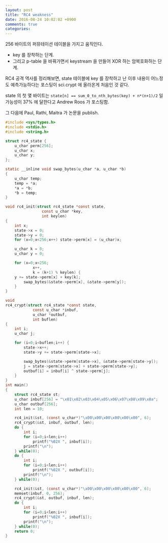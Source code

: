 ```yaml
---
layout: post
title: "RC4 weakness"
date: 2016-08-24 10:02:02 +0900
comments: true
categories: 
---
```


256 바이트의 퍼뮤테이션 테이블을 가지고 움직인다.

* key 를 장착하는 단계. 
* 그리고 p-table 을 바꿔가면서 keystream 을 만들어 XOR 하는 암복호화하는 단계.

RC4 공격 역사를 정리해보면, state 테이블에 key 를 장착하고 난 이후 내용이 어느정도 예측가능하다는 포스팅이 sci.crypt 에 올라온게 처음인 것 같다.

state 의 첫 몇 바이트는 `state[n] == sum_0_to_nth_bytes(key) + n*(n+1)/2` 일 가능성이 37% 에 달한다고 Andrew Roos 가 포스팅함.

그 다음에 Paul, Rathi, Maitra 가 논문을 publish.

``` c rc4.c
#include <sys/types.h>
#include <stdio.h>
#include <string.h>

struct rc4_state {
    u_char perm[256];
    u_char x;
    u_char y;
};

static __inline void swap_bytes(u_char *a, u_char *b)
{
    u_char temp;
    temp = *a;
    *a = *b;
    *b = temp;
}

void rc4_init(struct rc4_state *const state,
                const u_char *key,
                int keylen)
{
    int x;
    state->x = 0;
    state->y = 0;
    for (x=0;x<256;x++) state->perm[x] = (u_char)x;

    u_char k = 0; 
    u_char y = 0;

    for (x=0;x<256;
            x++, 
            k = (k+1) % keylen) {
	y += state->perm[x] + key[k];
        swap_bytes(&state->perm[x], &state->perm[y]);
    }
}

void
rc4_crypt(struct rc4_state *const state,
            const u_char *inbuf,
            u_char *outbuf,
            int buflen)
{
    int i;
    u_char j;

    for (i=0;i<buflen;i++) {
        state->x++;
        state->y += state->perm[state->x];

        swap_bytes(&state->perm[state->x], &state->perm[state->y]);
        j = state->perm[state->x] + state->perm[state->y];
        outbuf[i] = inbuf[i] ^ state->perm[j];
    }
}
int main()
{
    struct rc4_state st;
    u_char inbuf[256] = "\x01\x02\x03\x04\x05\x06\x07\x08\x09\x0a";
    u_char outbuf[256];
    int len = 10;

    rc4_init(&st, (const u_char*)"\x00\x00\x00\x00\x00\x00", 6);
    rc4_crypt(&st, inbuf, outbuf, len);
    do {
        int i;
        for (i=0;i<len;i++)
            printf("%02X ", inbuf[i]);
        printf("\n");
    } while(0);
    do {
        int i;
        for (i=0;i<len;i++)
            printf("%02X ", outbuf[i]);
        printf("\n");
    } while(0);

    rc4_init(&st, (const u_char*)"\x00\x00\x00\x00\x00\x00", 6);
    memset(inbuf, 0, 256);
    rc4_crypt(&st, outbuf, inbuf, len);
    do {
        int i;
        for (i=0;i<len;i++)
            printf("%02X ", inbuf[i]);
        printf("\n");
    } while(0);
    return 0;
}
```
